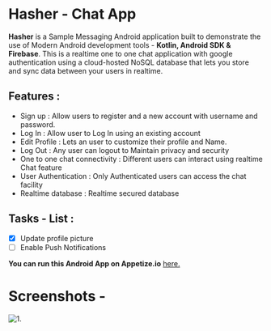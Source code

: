 # Hasher - Chat App
**Hasher** is a Sample Messaging Android application built to demonstrate the use of Modern Android development tools - **Kotlin, Android SDK & Firebase**.
This is a realtime one to one chat application with google authentication using a cloud-hosted NoSQL database that lets you store and sync data between your users in realtime.

## Features :
   - Sign up : Allow users to register and a new account with username and password.
   - Log In : Allow user to Log In using an existing account
   - Edit Profile : Lets an user to customize their profile and Name.
   - Log Out : Any user can logout to Maintain privacy and security
   - One to one chat connectivity : Different users can interact using realtime Chat feature
   - User Authentication : Only Authenticated users can access the chat facility
   - Realtime database : Realtime secured database
     
## Tasks - List :
   - [x] Update profile picture
   - [ ] Enable Push Notifications
   
**You can run this Android App on Appetize.io** [here.](https://appetize.io/app/exnzsf36finrvpadgasjvtaqua?device=pixel4&osVersion=11.0&scale=75)


# Screenshots -

![1.](https://github.com/aummishra/Hasher---ChatApp/blob/master/ss1.jpg)

